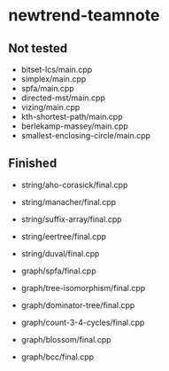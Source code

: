 # newtrend-teamnote

## Not tested

- bitset-lcs/main.cpp
- simplex/main.cpp
- spfa/main.cpp
- directed-mst/main.cpp
- vizing/main.cpp
- kth-shortest-path/main.cpp
- berlekamp-massey/main.cpp
- smallest-enclosing-circle/main.cpp

## Finished

- string/aho-corasick/final.cpp
- string/manacher/final.cpp
- string/suffix-array/final.cpp
- string/eertree/final.cpp
- string/duval/final.cpp

- graph/spfa/final.cpp
- graph/tree-isomorphism/final.cpp
- graph/dominator-tree/final.cpp
- graph/count-3-4-cycles/final.cpp
- graph/blossom/final.cpp
- graph/bcc/final.cpp